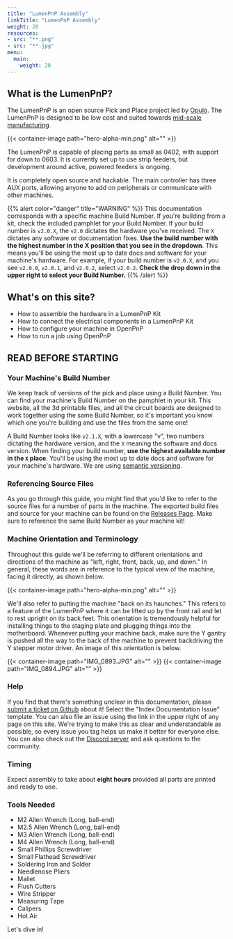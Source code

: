 ```yaml
---
title: "LumenPnP Assembly"
linkTitle: "LumenPnP Assembly"
weight: 20
resources:
- src: "**.png"
- src: "**.jpg"
menu:
  main:
    weight: 20
---
```


## What is the LumenPnP?

The LumenPnP is an open source Pick and Place project led by [Opulo](https://www.opulo.io/). The LumenPnP is designed to be low cost and suited towards [mid-scale manufacturing](http://stephenhawes.com/level-2-manufacturing/).

{{< container-image path="hero-alpha-min.png" alt="" >}}

The LumenPnP is capable of placing parts as small as 0402, with support for down to 0603. It is currently set up to use strip feeders, but development around active, powered feeders is ongoing.

It is completely open source and hackable. The main controller has three AUX ports, allowing anyone to add on peripherals or communicate with other machines.

{{% alert color="danger" title="WARNING" %}}
This documentation corresponds with a specific machine Build Number. If you're building from a kit, check the included pamphlet for your Build Number. If your build number is `v2.0.X`, the `v2.0` dictates the hardware you've received. The `X` dictates any software or documentation fixes. **Use the build number with the highest number in the X position that you see in the dropdown**. This means you'll be using the most up to date docs and software for your machine's hardware. For example, if your build number is `v2.0.X`, and you see `v2.0.0`, `v2.0.1`, and `v2.0.2`, select `v2.0.2`. **Check the drop down in the upper right to select your Build Number.**
{{% /alert %}}

## What's on this site?

* How to assemble the hardware in a LumenPnP Kit
* How to connect the electrical components in a LumenPnP Kit
* How to configure your machine in OpenPnP
* How to run a job using OpenPnP

## READ BEFORE STARTING

### Your Machine's Build Number
We keep track of versions of the pick and place using a Build Number. You can find your machine's Build Number on the pamphlet in your kit. This website, all the 3d printable files, and all the circuit boards are designed to work together using the same Build Number, so it's important you know which one you're building and use the files from the same one!

A Build Number looks like `v2.1.X`, with a lowercase "v", two numbers dictating the hardware version, and the `X` meaning the software and docs version. When finding your build number, **use the highest available number in the `X` place**. You'll be using the most up to date docs and software for your machine's hardware. We are using [semantic versioning](https://semver.org/).

### Referencing Source Files

As you go through this guide, you might find that you'd like to refer to the source files for a number of parts in the machine. The exported build files and source for your machine can be found on the [Releases Page](https://github.com/index-machines/index/releases). Make sure to reference the same Build Number as your machine kit!

### Machine Orientation and Terminology

Throughout this guide we'll be referring to different orientations and directions of the machine as "left, right, front, back, up, and down." In general, these words are in reference to the typical view of the machine, facing it directly, as shown below.

{{< container-image path="hero-alpha-min.png" alt="" >}}

We'll also refer to putting the machine "back on its haunches." This refers to a feature of the LumenPnP where it can be lifted up by the front rail and let to rest upright on its back feet. This orientation is tremendously helpful for installing things to the staging plate and plugging things into the motherboard. Whenever putting your machine back, make sure the Y gantry is pushed all the way to the back of the machine to prevent backdriving the Y stepper motor driver. An image of this orientation is below.

{{< container-image path="IMG_0893.JPG" alt="" >}}
{{< container-image path="IMG_0894.JPG" alt="" >}}

### Help

If you find that there's something unclear in this documentation, please [submit a ticket on Github](https://github.com/index-machines/index/issues/new/choose) about it! Select the "Index Documentation Issue" template. You can also file an issue using the link in the upper right of any page on this site. We're trying to make this as clear and understandable as possible, so every issue you tag helps us make it better for everyone else. You can also check out the [Discord server](https://discordapp.com/invite/TCwy6De) and ask questions to the community.

### Timing

Expect assembly to take about **eight hours** provided all parts are printed and ready to use.

### Tools Needed
* M2 Allen Wrench (Long, ball-end)
* M2.5 Allen Wrench (Long, ball-end)
* M3 Allen Wrench (Long, ball-end)
* M4 Allen Wrench (Long, ball-end)
* Small Phillips Screwdriver
* Small Flathead Screwdriver
* Soldering Iron and Solder
* Needlenose Pliers
* Mallet
* Flush Cutters
* Wire Stripper
* Measuring Tape
* Calipers
* Hot Air

Let's dive in!
